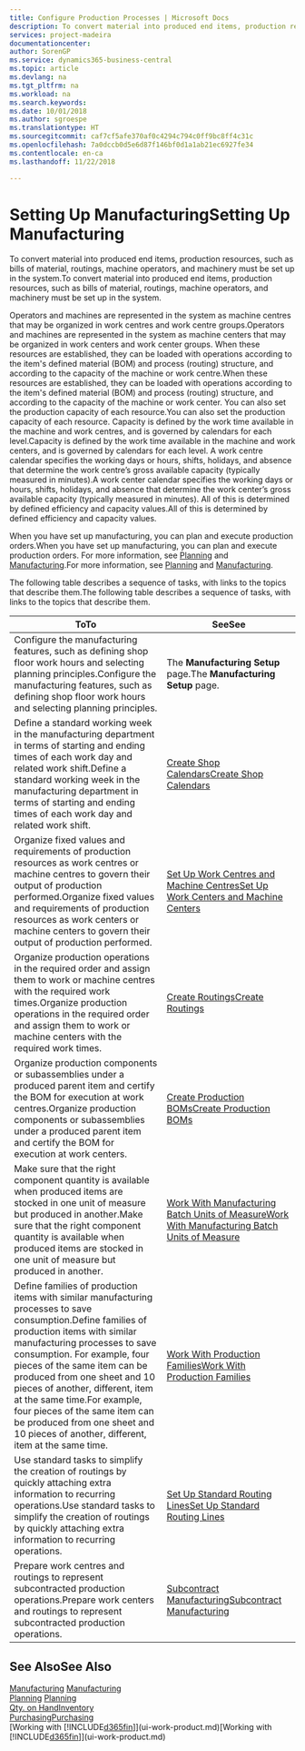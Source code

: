 ```yaml
---
title: Configure Production Processes | Microsoft Docs
description: To convert material into produced end items, production resources, such as bills of material, routings, machine operators, and machinery must be set up in the system.
services: project-madeira
documentationcenter: 
author: SorenGP
ms.service: dynamics365-business-central
ms.topic: article
ms.devlang: na
ms.tgt_pltfrm: na
ms.workload: na
ms.search.keywords: 
ms.date: 10/01/2018
ms.author: sgroespe
ms.translationtype: HT
ms.sourcegitcommit: caf7cf5afe370af0c4294c794c0ff9bc8ff4c31c
ms.openlocfilehash: 7a0dccb0d5e6d87f146bf0d1a1ab21ec6927fe34
ms.contentlocale: en-ca
ms.lasthandoff: 11/22/2018

---
```

# <a name="setting-up-manufacturing"></a><span data-ttu-id="d7b1c-103">Setting Up Manufacturing</span><span class="sxs-lookup"><span data-stu-id="d7b1c-103">Setting Up Manufacturing</span></span>
<span data-ttu-id="d7b1c-104">To convert material into produced end items, production resources, such as bills of material, routings, machine operators, and machinery must be set up in the system.</span><span class="sxs-lookup"><span data-stu-id="d7b1c-104">To convert material into produced end items, production resources, such as bills of material, routings, machine operators, and machinery must be set up in the system.</span></span>

<span data-ttu-id="d7b1c-105">Operators and machines are represented in the system as machine centres that may be organized in work centres and work centre groups.</span><span class="sxs-lookup"><span data-stu-id="d7b1c-105">Operators and machines are represented in the system as machine centers that may be organized in work centers and work center groups.</span></span> <span data-ttu-id="d7b1c-106">When these resources are established, they can be loaded with operations according to the item's defined material (BOM) and process (routing) structure, and according to the capacity of the machine or work centre.</span><span class="sxs-lookup"><span data-stu-id="d7b1c-106">When these resources are established, they can be loaded with operations according to the item's defined material (BOM) and process (routing) structure, and according to the capacity of the machine or work center.</span></span> <span data-ttu-id="d7b1c-107">You can also set the production capacity of each resource.</span><span class="sxs-lookup"><span data-stu-id="d7b1c-107">You can also set the production capacity of each resource.</span></span> <span data-ttu-id="d7b1c-108">Capacity is defined by the work time available in the machine and work centres, and is governed by calendars for each level.</span><span class="sxs-lookup"><span data-stu-id="d7b1c-108">Capacity is defined by the work time available in the machine and work centers, and is governed by calendars for each level.</span></span> <span data-ttu-id="d7b1c-109">A work centre calendar specifies the working days or hours, shifts, holidays, and absence that determine the work centre’s gross available capacity (typically measured in minutes).</span><span class="sxs-lookup"><span data-stu-id="d7b1c-109">A work center calendar specifies the working days or hours, shifts, holidays, and absence that determine the work center’s gross available capacity (typically measured in minutes).</span></span> <span data-ttu-id="d7b1c-110">All of this is determined by defined efficiency and capacity values.</span><span class="sxs-lookup"><span data-stu-id="d7b1c-110">All of this is determined by defined efficiency and capacity values.</span></span>  

<span data-ttu-id="d7b1c-111">When you have set up manufacturing, you can plan and execute production orders.</span><span class="sxs-lookup"><span data-stu-id="d7b1c-111">When you have set up manufacturing, you can plan and execute production orders.</span></span> <span data-ttu-id="d7b1c-112">For more information, see [Planning](production-planning.md) and [Manufacturing](production-manage-manufacturing.md).</span><span class="sxs-lookup"><span data-stu-id="d7b1c-112">For more information, see [Planning](production-planning.md) and [Manufacturing](production-manage-manufacturing.md).</span></span>  

 <span data-ttu-id="d7b1c-113">The following table describes a sequence of tasks, with links to the topics that describe them.</span><span class="sxs-lookup"><span data-stu-id="d7b1c-113">The following table describes a sequence of tasks, with links to the topics that describe them.</span></span>   

|<span data-ttu-id="d7b1c-114">**To**</span><span class="sxs-lookup"><span data-stu-id="d7b1c-114">**To**</span></span>|<span data-ttu-id="d7b1c-115">**See**</span><span class="sxs-lookup"><span data-stu-id="d7b1c-115">**See**</span></span>|  
|------------|-------------|  
|<span data-ttu-id="d7b1c-116">Configure the manufacturing features, such as defining shop floor work hours and selecting planning principles.</span><span class="sxs-lookup"><span data-stu-id="d7b1c-116">Configure the manufacturing features, such as defining shop floor work hours and selecting planning principles.</span></span>|<span data-ttu-id="d7b1c-117">The **Manufacturing Setup** page.</span><span class="sxs-lookup"><span data-stu-id="d7b1c-117">The **Manufacturing Setup** page.</span></span>|  
|<span data-ttu-id="d7b1c-118">Define a standard working week in the manufacturing department in terms of starting and ending times of each work day and related work shift.</span><span class="sxs-lookup"><span data-stu-id="d7b1c-118">Define a standard working week in the manufacturing department in terms of starting and ending times of each work day and related work shift.</span></span>|[<span data-ttu-id="d7b1c-119">Create Shop Calendars</span><span class="sxs-lookup"><span data-stu-id="d7b1c-119">Create Shop Calendars</span></span>](production-how-to-create-work-center-calendars.md)|  
|<span data-ttu-id="d7b1c-120">Organize fixed values and requirements of production resources as work centres or machine centres to govern their output of production performed.</span><span class="sxs-lookup"><span data-stu-id="d7b1c-120">Organize fixed values and requirements of production resources as work centers or machine centers to govern their output of production performed.</span></span>|[<span data-ttu-id="d7b1c-121">Set Up Work Centres and Machine Centres</span><span class="sxs-lookup"><span data-stu-id="d7b1c-121">Set Up Work Centers and Machine Centers</span></span>](production-how-to-set-up-work-and-machine-centers.md)|
|<span data-ttu-id="d7b1c-122">Organize production operations in the required order and assign them to work or machine centres with the required work times.</span><span class="sxs-lookup"><span data-stu-id="d7b1c-122">Organize production operations in the required order and assign them to work or machine centers with the required work times.</span></span>|[<span data-ttu-id="d7b1c-123">Create Routings</span><span class="sxs-lookup"><span data-stu-id="d7b1c-123">Create Routings</span></span>](production-how-to-create-routings.md)|
|<span data-ttu-id="d7b1c-124">Organize production components or subassemblies under a produced parent item and certify the BOM for execution at work centres.</span><span class="sxs-lookup"><span data-stu-id="d7b1c-124">Organize production components or subassemblies under a produced parent item and certify the BOM for execution at work centers.</span></span>|[<span data-ttu-id="d7b1c-125">Create Production BOMs</span><span class="sxs-lookup"><span data-stu-id="d7b1c-125">Create Production BOMs</span></span>](production-how-to-create-production-boms.md)|
|<span data-ttu-id="d7b1c-126">Make sure that the right component quantity is available when produced items are stocked in one unit of measure but produced in another.</span><span class="sxs-lookup"><span data-stu-id="d7b1c-126">Make sure that the right component quantity is available when produced items are stocked in one unit of measure but produced in another.</span></span>|[<span data-ttu-id="d7b1c-127">Work With Manufacturing Batch Units of Measure</span><span class="sxs-lookup"><span data-stu-id="d7b1c-127">Work With Manufacturing Batch Units of Measure</span></span>](production-how-to-use-the-manufacturing-batch-unit-of-measure.md)|  
|<span data-ttu-id="d7b1c-128">Define families of production items with similar manufacturing processes to save consumption.</span><span class="sxs-lookup"><span data-stu-id="d7b1c-128">Define families of production items with similar manufacturing processes to save consumption.</span></span> <span data-ttu-id="d7b1c-129">For example, four pieces of the same item can be produced from one sheet and 10 pieces of another, different, item at the same time.</span><span class="sxs-lookup"><span data-stu-id="d7b1c-129">For example, four pieces of the same item can be produced from one sheet and 10 pieces of another, different, item at the same time.</span></span>|[<span data-ttu-id="d7b1c-130">Work With Production Families</span><span class="sxs-lookup"><span data-stu-id="d7b1c-130">Work With Production Families</span></span>](production-how-work-family.md)|
|<span data-ttu-id="d7b1c-131">Use standard tasks to simplify the creation of routings by quickly attaching extra information to recurring operations.</span><span class="sxs-lookup"><span data-stu-id="d7b1c-131">Use standard tasks to simplify the creation of routings by quickly attaching extra information to recurring operations.</span></span>|[<span data-ttu-id="d7b1c-132">Set Up Standard Routing Lines</span><span class="sxs-lookup"><span data-stu-id="d7b1c-132">Set Up Standard Routing Lines</span></span>](production-how-set-up-standard-routing-lines.md)|  
|<span data-ttu-id="d7b1c-133">Prepare work centres and routings to represent subcontracted production operations.</span><span class="sxs-lookup"><span data-stu-id="d7b1c-133">Prepare work centers and routings to represent subcontracted production operations.</span></span>|[<span data-ttu-id="d7b1c-134">Subcontract Manufacturing</span><span class="sxs-lookup"><span data-stu-id="d7b1c-134">Subcontract Manufacturing</span></span>](production-how-to-subcontract-manufacturing.md)|  

## <a name="see-also"></a><span data-ttu-id="d7b1c-135">See Also</span><span class="sxs-lookup"><span data-stu-id="d7b1c-135">See Also</span></span>
<span data-ttu-id="d7b1c-136">[Manufacturing](production-manage-manufacturing.md)  </span><span class="sxs-lookup"><span data-stu-id="d7b1c-136">[Manufacturing](production-manage-manufacturing.md)  </span></span>  
<span data-ttu-id="d7b1c-137">[Planning](production-planning.md) </span><span class="sxs-lookup"><span data-stu-id="d7b1c-137">[Planning](production-planning.md) </span></span>  
[<span data-ttu-id="d7b1c-138">Qty. on Hand</span><span class="sxs-lookup"><span data-stu-id="d7b1c-138">Inventory</span></span>](inventory-manage-inventory.md)  
[<span data-ttu-id="d7b1c-139">Purchasing</span><span class="sxs-lookup"><span data-stu-id="d7b1c-139">Purchasing</span></span>](purchasing-manage-purchasing.md)  
<span data-ttu-id="d7b1c-140">[Working with [!INCLUDE[d365fin](includes/d365fin_md.md)]](ui-work-product.md)</span><span class="sxs-lookup"><span data-stu-id="d7b1c-140">[Working with [!INCLUDE[d365fin](includes/d365fin_md.md)]](ui-work-product.md)</span></span>

